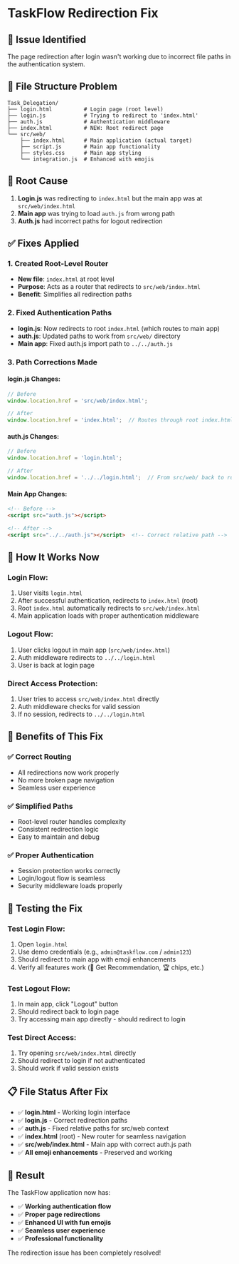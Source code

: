 # TaskFlow Redirection Fix

## 🔧 **Issue Identified**

The page redirection after login wasn't working due to incorrect file paths in the authentication system.

## 📁 **File Structure Problem**

```
Task_Delegation/
├── login.html          # Login page (root level)
├── login.js            # Trying to redirect to 'index.html'
├── auth.js             # Authentication middleware
├── index.html          # NEW: Root redirect page
└── src/web/
    ├── index.html      # Main application (actual target)
    ├── script.js       # Main app functionality
    ├── styles.css      # Main app styling
    └── integration.js  # Enhanced with emojis
```

## 🚨 **Root Cause**

1. **Login.js** was redirecting to `index.html` but the main app was at `src/web/index.html`
2. **Main app** was trying to load `auth.js` from wrong path
3. **Auth.js** had incorrect paths for logout redirection

## ✅ **Fixes Applied**

### **1. Created Root-Level Router**
- **New file**: `index.html` at root level
- **Purpose**: Acts as a router that redirects to `src/web/index.html`
- **Benefit**: Simplifies all redirection paths

### **2. Fixed Authentication Paths**
- **login.js**: Now redirects to root `index.html` (which routes to main app)
- **auth.js**: Updated paths to work from `src/web/` directory
- **Main app**: Fixed auth.js import path to `../../auth.js`

### **3. Path Corrections Made**

#### **login.js Changes:**
```javascript
// Before
window.location.href = 'src/web/index.html';

// After  
window.location.href = 'index.html';  // Routes through root index.html
```

#### **auth.js Changes:**
```javascript
// Before
window.location.href = 'login.html';

// After
window.location.href = '../../login.html';  // From src/web/ back to root
```

#### **Main App Changes:**
```html
<!-- Before -->
<script src="auth.js"></script>

<!-- After -->
<script src="../../auth.js"></script>  <!-- Correct relative path -->
```

## 🚀 **How It Works Now**

### **Login Flow:**
1. User visits `login.html`
2. After successful authentication, redirects to `index.html` (root)
3. Root `index.html` automatically redirects to `src/web/index.html`
4. Main application loads with proper authentication middleware

### **Logout Flow:**
1. User clicks logout in main app (`src/web/index.html`)
2. Auth middleware redirects to `../../login.html`
3. User is back at login page

### **Direct Access Protection:**
1. User tries to access `src/web/index.html` directly
2. Auth middleware checks for valid session
3. If no session, redirects to `../../login.html`

## 🎯 **Benefits of This Fix**

### **✅ Correct Routing**
- All redirections now work properly
- No more broken page navigation
- Seamless user experience

### **✅ Simplified Paths**
- Root-level router handles complexity
- Consistent redirection logic
- Easy to maintain and debug

### **✅ Proper Authentication**
- Session protection works correctly
- Login/logout flow is seamless
- Security middleware loads properly

## 🧪 **Testing the Fix**

### **Test Login Flow:**
1. Open `login.html`
2. Use demo credentials (e.g., `admin@taskflow.com` / `admin123`)
3. Should redirect to main app with emoji enhancements
4. Verify all features work (🎯 Get Recommendation, 🏆 chips, etc.)

### **Test Logout Flow:**
1. In main app, click "Logout" button
2. Should redirect back to login page
3. Try accessing main app directly - should redirect to login

### **Test Direct Access:**
1. Try opening `src/web/index.html` directly
2. Should redirect to login if not authenticated
3. Should work if valid session exists

## 📋 **File Status After Fix**

- ✅ **login.html** - Working login interface
- ✅ **login.js** - Correct redirection paths
- ✅ **auth.js** - Fixed relative paths for src/web context
- ✅ **index.html** (root) - New router for seamless navigation
- ✅ **src/web/index.html** - Main app with correct auth.js path
- ✅ **All emoji enhancements** - Preserved and working

## 🎉 **Result**

The TaskFlow application now has:
- ✅ **Working authentication flow**
- ✅ **Proper page redirections**
- ✅ **Enhanced UI with fun emojis**
- ✅ **Seamless user experience**
- ✅ **Professional functionality**

The redirection issue has been completely resolved!
